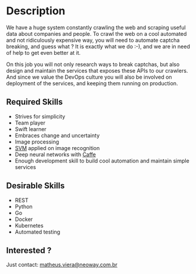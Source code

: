 # Description

We have a huge system constantly crawling the web and scraping useful data about companies and people.
To crawl the web on a cool automated and not ridiculously expensive way, you will need to automate
captcha breaking, and guess what ? It is exactly what we do :-), and we are in need of help to
get even better at it.

On this job you will not only research ways to break captchas, but also design and maintain the services
that exposes these APIs to our crawlers. And since we value the DevOps culture you will also be
involved on deployment of the services, and keeping them running on production.


## Required Skills

* Strives for simplicity
* Team player
* Swift learner
* Embraces change and uncertainty
* Image processing
* [SVM](https://en.wikipedia.org/wiki/Support_vector_machine) applied on image recognition
* Deep neural networks with [Caffe](http://caffe.berkeleyvision.org/)
* Enough development skill to build cool automation and maintain simple services


## Desirable Skills

* REST
* Python
* Go
* Docker
* Kubernetes
* Automated testing


## Interested ?

Just contact: matheus.viera@neoway.com.br
